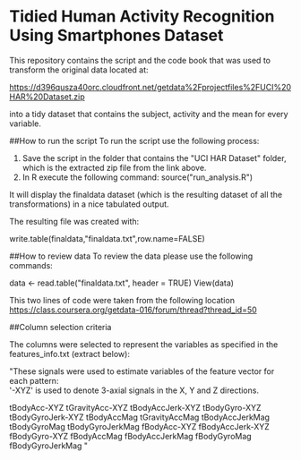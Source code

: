 # Tidied Human Activity Recognition Using Smartphones Dataset

This repository contains the script and the code book that was used to transform the original data located at:

https://d396qusza40orc.cloudfront.net/getdata%2Fprojectfiles%2FUCI%20HAR%20Dataset.zip 

into a tidy dataset that contains the subject, activity and the mean for every variable.

##How to run the script
To run the script use the following process:

1. Save the script in the folder that contains the "UCI HAR Dataset" folder, which is the extracted zip file from the link above.
2. In R execute the following command:
source("run_analysis.R")

It will display the finaldata dataset (which is the resulting dataset of all the transformations) in a nice tabulated output.


The resulting file was created with:

write.table(finaldata,"finaldata.txt",row.name=FALSE)

##How to review data
To review the data please use the following commands:

data <- read.table("finaldata.txt", header = TRUE) 
View(data)

This two lines of code were taken from the following location https://class.coursera.org/getdata-016/forum/thread?thread_id=50

##Column selection criteria

The columns were selected to represent the variables as specified in the features_info.txt (extract below):

"These signals were used to estimate variables of the feature vector for each pattern:  
'-XYZ' is used to denote 3-axial signals in the X, Y and Z directions.

tBodyAcc-XYZ
tGravityAcc-XYZ
tBodyAccJerk-XYZ
tBodyGyro-XYZ
tBodyGyroJerk-XYZ
tBodyAccMag
tGravityAccMag
tBodyAccJerkMag
tBodyGyroMag
tBodyGyroJerkMag
fBodyAcc-XYZ
fBodyAccJerk-XYZ
fBodyGyro-XYZ
fBodyAccMag
fBodyAccJerkMag
fBodyGyroMag
fBodyGyroJerkMag
"